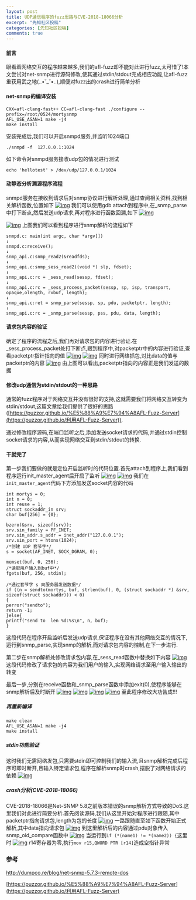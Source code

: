 ```yaml
---
layout: post
title: UDP通信程序的fuzz思路与CVE-2018-18066分析
excerpt: "先知社区投稿"
categories: [先知社区投稿]
comments: true
---
```




#### 前言

眼看着网络交互的程序越来越多,我们的afl-fuzz却不能对此进行fuzz,太可惜了!本文尝试对net-snmp进行源码修改,使其通过stdin/stdout完成相应功能,让afl-fuzz重获用武之地(..•˘_˘•..),顺便对fuzz出的crash进行简单分析

#### net-snmp的编译安装

```
CXX=afl-clang-fast++ CC=afl-clang-fast ./configure --prefix=/root/0524/mortysnmp
AFL_USE_ASAN=1 make -j4
make install
```

安装完成后,我们可以开启snmpd服务,并监听1024端口

```
./snmpd -f  127.0.0.1:1024
```

如下命令对snmpd服务接收udp包的情况进行测试

```
echo 'hellotest' > /dev/udp/127.0.0.1/1024
```

#### 动静态分析溯源程序流程

snmpd服务在接收到请求后对snmp协议进行解析处理,通过查阅相关资料,找到相关解析函数,位置如下
[![img](https://xzfile.aliyuncs.com/media/upload/picture/20200529155449-ac2e109c-a181-1.png)](https://xzfile.aliyuncs.com/media/upload/picture/20200529155449-ac2e109c-a181-1.png)
我们可以使用gdb attach到程序中,在_snmp_parse中打下断点,然后发送udp请求,再对程序进行函数回溯,如下
[![img](https://xzfile.aliyuncs.com/media/upload/picture/20200529163504-4b60bbec-a187-1.png)](https://xzfile.aliyuncs.com/media/upload/picture/20200529163504-4b60bbec-a187-1.png)

[![img](https://xzfile.aliyuncs.com/media/upload/picture/20200529163513-50a2d338-a187-1.png)](https://xzfile.aliyuncs.com/media/upload/picture/20200529163513-50a2d338-a187-1.png)
上图我们可以看到程序进行snmp解析的流程如下

```
snmpd.c: main(int argc, char *argv[])
↓
snmpd.c:receive(); 
↓
snmp_api.c:snmp_read2(&readfds); 
↓
snmp_api.c:snmp_sess_read2((void *) slp, fdset);
↓
snmp_api.c:rc = _sess_read(sessp, fdset);
↓
snmp_api.c:rc = _sess_process_packet(sessp, sp, isp, transport, opaque,olength, rxbuf, length);
↓
snmp_api.c:ret = snmp_parse(sessp, sp, pdu, packetptr, length); 
↓
snmp_api.c:rc = _snmp_parse(sessp, pss, pdu, data, length);
```

#### 请求包内容的验证

确定了程序的流程之后,我们再对请求包的内容进行验证.在_sess_process_packet处打下断点,跟到程序中,对packetptr中的内容进行验证,查看packetptr指针指向的值
[![img](https://xzfile.aliyuncs.com/media/upload/picture/20200529163523-569e1d60-a187-1.png)](https://xzfile.aliyuncs.com/media/upload/picture/20200529163523-569e1d60-a187-1.png)
[![img](https://xzfile.aliyuncs.com/media/upload/picture/20200529163530-5b244e90-a187-1.png)](https://xzfile.aliyuncs.com/media/upload/picture/20200529163530-5b244e90-a187-1.png)
同时进行网络抓包,对比data的值与packetptr的内容
[![img](https://xzfile.aliyuncs.com/media/upload/picture/20200529163538-5f99b898-a187-1.png)](https://xzfile.aliyuncs.com/media/upload/picture/20200529163538-5f99b898-a187-1.png)
由上图可以看出,packetptr指向的内容正是我们发送的数据

#### 修改udp通信为stdin/stdout的一种思路

通常的fuzz程序对于网络交互并没有很好的支持,这就需要我们将网络交互转变为stdin/stdout,这篇文章给我们提供了很好的思路([https://puzzor.github.io/%E5%88%A9%E7%94%A8AFL-Fuzz-Server](https://puzzor.github.io/利用AFL-Fuzz-Server)).

通过修改程序源码,在端口监听之后,添加发送socket请求的代码,并通过stdin控制socket请求的内容,从而实现网络交互到stdin/stdout的转换.

#### 干就完了

第一步我们要做的就是定位开启监听时的代码位置.首先attach到程序上,我们看到程序运行init_master_agent后开启了监听
[![img](https://xzfile.aliyuncs.com/media/upload/picture/20200529163548-6573f350-a187-1.png)](https://xzfile.aliyuncs.com/media/upload/picture/20200529163548-6573f350-a187-1.png)
[![img](https://xzfile.aliyuncs.com/media/upload/picture/20200529163557-6ae34e44-a187-1.png)](https://xzfile.aliyuncs.com/media/upload/picture/20200529163557-6ae34e44-a187-1.png)
我们在`init_master_agent`代码下方添加发送socket内容的代码

```
int mortys = 0;
int n = 0;
int reuse = 1;
struct sockaddr_in srv;
char buf[256] = {0};

bzero(&srv, sizeof(srv));
srv.sin_family = PF_INET;
srv.sin_addr.s_addr = inet_addr("127.0.0.1");
srv.sin_port = htons(1024);
/*创建 UDP 套节字*/
s = socket(AF_INET, SOCK_DGRAM, 0);

memset(buf, 0, 256);
/*读取用户输入到buf中*/
fgets(buf, 256, stdin);

/*通过套节字 s 向服务器发送数据*/
if ((n = sendto(mortys, buf, strlen(buf), 0, (struct sockaddr *) &srv, sizeof(struct sockaddr))) < 0)
{
perror("sendto");
return -1;
}else{
printf("send to  len %d:%s\n", n, buf);
}
```

这段代码在程序开启监听后发送udp请求,保证程序在没有其他网络交互的情况下,运行到snmp_parse,实现snmp的解析,而对请求包内容的控制,在下一步进行.

第二步在snmp解析处修改请求包内容,在_sess_read函数中替换如下内容
[![img](https://xzfile.aliyuncs.com/media/upload/picture/20200529163606-708837d8-a187-1.png)](https://xzfile.aliyuncs.com/media/upload/picture/20200529163606-708837d8-a187-1.png)
这段代码修改了请求包的内容为我们用户的输入,实现网络请求至用户输入输出的转变

最后一步,分别在receive函数和_snmp_parse函数中添加exit(0),使程序能够在snmp解析后及时断开
[![img](https://xzfile.aliyuncs.com/media/upload/picture/20200529163615-756f7b4e-a187-1.png)](https://xzfile.aliyuncs.com/media/upload/picture/20200529163615-756f7b4e-a187-1.png)
[![img](https://xzfile.aliyuncs.com/media/upload/picture/20200529163622-79e6364a-a187-1.png)](https://xzfile.aliyuncs.com/media/upload/picture/20200529163622-79e6364a-a187-1.png)
[![img](https://xzfile.aliyuncs.com/media/upload/picture/20200529163631-7f03d4b6-a187-1.png)](https://xzfile.aliyuncs.com/media/upload/picture/20200529163631-7f03d4b6-a187-1.png)
[![img](https://xzfile.aliyuncs.com/media/upload/picture/20200529163639-842b8e20-a187-1.png)](https://xzfile.aliyuncs.com/media/upload/picture/20200529163639-842b8e20-a187-1.png)
至此程序修改大功告成!!!

##### 再重新编译

```
make clean
AFL_USE_ASAN=1 make -j4
make install
```

##### stdin功能验证

这时我们无需网络发包,只需要stdin即可控制我们的输入流,且snmp解析完成后程序可即时断开,且输入特定请求包,程序在解析snmp时crash,摆脱了对网络请求的依赖
[![img](https://xzfile.aliyuncs.com/media/upload/picture/20200529163649-8a119884-a187-1.png)](https://xzfile.aliyuncs.com/media/upload/picture/20200529163649-8a119884-a187-1.png)

##### crash分析(CVE-2018-18066)

CVE-2018-18066是Net-SNMP 5.8之前版本错误的snmp解析方式导致的DoS.这里我们对此进行简要分析.首先阅读源码,我们从这里开始对程序进行跟随,其中packetptr指向请求包,length为包的长度
[![img](https://xzfile.aliyuncs.com/media/upload/picture/20200529163659-8fe751f4-a187-1.png)](https://xzfile.aliyuncs.com/media/upload/picture/20200529163659-8fe751f4-a187-1.png)
一路跟随直至如下函数开始正式解析,其中data指向请求包
[![img](https://xzfile.aliyuncs.com/media/upload/picture/20200529163711-96eafc80-a187-1.png)](https://xzfile.aliyuncs.com/media/upload/picture/20200529163711-96eafc80-a187-1.png)
到这里解析后的内容通过pdu对象传入snmp_oid_compare函数中
[![img](https://xzfile.aliyuncs.com/media/upload/picture/20200529163720-9c69fec2-a187-1.png)](https://xzfile.aliyuncs.com/media/upload/picture/20200529163720-9c69fec2-a187-1.png)
当运行到`if (*(name1) != *(name2)) {`这里时
[![img](https://xzfile.aliyuncs.com/media/upload/picture/20200529163730-a225d16a-a187-1.png)](https://xzfile.aliyuncs.com/media/upload/picture/20200529163730-a225d16a-a187-1.png)
r14寄存器为零,执行`mov r15,QWORD PTR [r14]`造成空指针异常

### 参考

http://dumpco.re/blog/net-snmp-5.7.3-remote-dos

[https://puzzor.github.io/%E5%88%A9%E7%94%A8AFL-Fuzz-Server](https://puzzor.github.io/利用AFL-Fuzz-Server)

